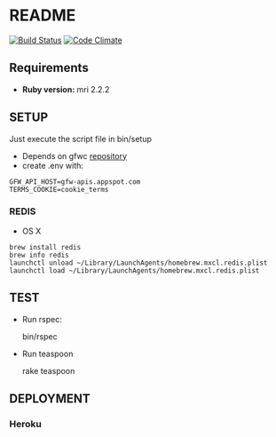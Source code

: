 # README

[![Build Status](https://travis-ci.org/Vizzuality/gfw-climate.svg?branch=master)](https://travis-ci.org/Vizzuality/gfw-climate) [![Code Climate](https://codeclimate.com/github/Vizzuality/gfw-climate/badges/gpa.svg)](https://codeclimate.com/github/Vizzuality/gfw-climate)

## Requirements

  - **Ruby version:** mri 2.2.2

## SETUP

Just execute the script file in bin/setup

  - Depends on gfwc [repository](https://github.com/Vizzuality/gfw-climate)
  - create .env with:

```
GFW_API_HOST=gfw-apis.appspot.com
TERMS_COOKIE=cookie_terms
```

### REDIS

  - OS X
```
brew install redis
brew info redis
launchctl unload ~/Library/LaunchAgents/homebrew.mxcl.redis.plist
launchctl load ~/Library/LaunchAgents/homebrew.mxcl.redis.plist
```

## TEST

  - Run rspec:

    bin/rspec

  - Run teaspoon

    rake teaspoon

## DEPLOYMENT

### Heroku
